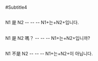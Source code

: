 #Subtitle4

##

N1 是 N2 -- -- -- N1+는+N2+입니다.

##

N1 是 N2 嗎？ -- -- -- N1+는+N2+입니까?

##

N1 不是 N2 -- -- -- N1+는+N2+이 아닙니다.
